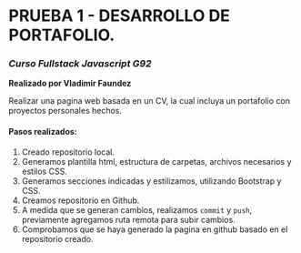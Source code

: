 # PRUEBA 1 - DESARROLLO DE PORTAFOLIO.
### _Curso Fullstack Javascript G92_
**Realizado por Vladimir Faundez**

Realizar una pagina web basada en un CV, la cual incluya un portafolio con proyectos personales hechos.

#### Pasos realizados:

1. Creado repositorio local.
2. Generamos plantilla html, estructura de carpetas, archivos necesarios y estilos CSS.
3. Generamos secciones indicadas y estilizamos, utilizando Bootstrap y CSS.
4. Creamos repositorio en Github.
5. A medida que se generan cambios, realizamos `commit` y `push`, previamente agregamos ruta remota para subir cambios.
6. Comprobamos que se haya generado la pagina en github basado en el repositorio creado.


